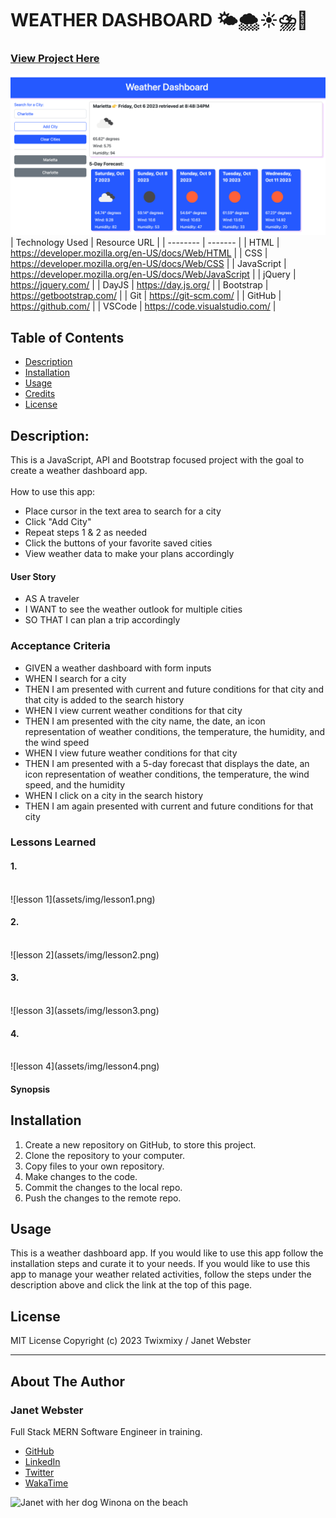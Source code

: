 # WEATHER DASHBOARD 🌤️🌨️☀️⛈️🌈
### [View Project Here](https://twixmixyjanet.github.io/weather-dashboard/ "Weather Dashboard App")<br />
![image of weather dashboard app](assets/img/projectimage.png "image of weather dashboard app")
| Technology Used    | Resource URL |
| --------  | ------- |
| HTML      | https://developer.mozilla.org/en-US/docs/Web/HTML |
| CSS       | https://developer.mozilla.org/en-US/docs/Web/CSS |
| JavaScript | https://developer.mozilla.org/en-US/docs/Web/JavaScript |
| jQuery | https://jquery.com/ |
| DayJS | https://day.js.org/ |
| Bootstrap | https://getbootstrap.com/ |
| Git       | https://git-scm.com/ |
| GitHub     | https://github.com/ |
| VSCode    | https://code.visualstudio.com/ |


## Table of Contents

* [Description](#description)
* [Installation](#installation)
* [Usage](#usage)
* [Credits](#credits)
* [License](#license)

## Description:
This is a JavaScript, API and Bootstrap focused project with the goal to create a weather dashboard app.<br />
<br />
How to use this app:

* Place cursor in the text area to search for a city
* Click "Add City"
* Repeat steps 1 & 2 as needed
* Click the buttons of your favorite saved cities
* View weather data to make your plans accordingly

#### User Story
- AS A traveler
- I WANT to see the weather outlook for multiple cities
- SO THAT I can plan a trip accordingly

### Acceptance Criteria
- GIVEN a weather dashboard with form inputs
- WHEN I search for a city
- THEN I am presented with current and future conditions for that city and that city is added to the search history
- WHEN I view current weather conditions for that city
- THEN I am presented with the city name, the date, an icon representation of weather conditions, the temperature, the humidity, and the wind speed
- WHEN I view future weather conditions for that city
- THEN I am presented with a 5-day forecast that displays the date, an icon representation of weather conditions, the temperature, the wind speed, and the humidity
- WHEN I click on a city in the search history
- THEN I am again presented with current and future conditions for that city

### Lessons Learned

#### 1. 
<br />
![lesson 1](assets/img/lesson1.png)

#### 2. 
 <br />
![lesson 2](assets/img/lesson2.png)

#### 3. 
 <br />
![lesson 3](assets/img/lesson3.png)

#### 4. 
<br />
![lesson 4](assets/img/lesson4.png)

#### Synopsis


## Installation

1. Create a new repository on GitHub, to store this project.
2. Clone the repository to your computer.
3. Copy files to your own repository.
4. Make changes to the code.
5. Commit the changes to the local repo.
6. Push the changes to the remote repo.

## Usage

This is a weather dashboard app. If you would like to use this app follow the installation steps and curate it to your needs. If you would like to use this app to manage your weather related activities, follow the steps under the description above and click the link at the top of this page.

## License

MIT License
Copyright (c) 2023 Twixmixy / Janet Webster

<hr />

## About The Author
### Janet Webster
Full Stack MERN Software Engineer in training.

- [GitHub](https://github.com/TwixmixyJanet/)
- [LinkedIn](https://www.linkedin.com/in/twixmixy/)
- [Twitter](https://twitter.com/Twixmixy)
- [WakaTime](https://wakatime.com/@Twixmixy)

![Janet with her dog Winona on the beach](https://avatars.githubusercontent.com/u/117195025?v=4)